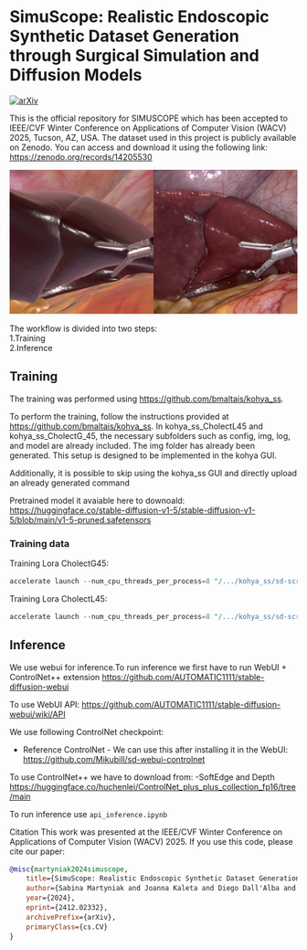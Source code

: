 # SimuScope: Realistic Endoscopic Synthetic Dataset Generation through Surgical Simulation and Diffusion Models

[![arXiv](https://img.shields.io/badge/arXiv-2412.02332-b31b1b.svg)](https://arxiv.org/abs/2412.02332)

This is the official repository for SIMUSCOPE which has been accepted to IEEE/CVF Winter Conference on Applications of Computer Vision (WACV) 2025, Tucson, AZ, USA. The dataset used in this project is publicly available on Zenodo. You can access and download it using the following link: https://zenodo.org/records/14205530

![](Images/simgen.png)

The workflow is divided into two steps:<br>
1.Training<br>
2.Inference

## Training
The training was performed using https://github.com/bmaltais/kohya_ss.

To perform the training, follow the instructions provided at https://github.com/bmaltais/kohya_ss. In kohya_ss_CholectL45 and kohya_ss_CholectG_45, the necessary subfolders such as config, img, log, and model are already included. The img folder has already been generated. This setup is designed to be implemented in the kohya GUI.

Additionally, it is possible to skip using the kohya_ss GUI and directly upload an already generated command

Pretrained model it avaiable here to downoald: https://huggingface.co/stable-diffusion-v1-5/stable-diffusion-v1-5/blob/main/v1-5-pruned.safetensors

### Training data
Training Lora CholectG45:

```powershell
accelerate launch --num_cpu_threads_per_process=8 "/.../kohya_ss/sd-scripts/train_network.py" --network_train_unet_only --bucket_no_upscale --bucket_reso_steps=64 --cache_latents --cache_latents_to_disk --enable_bucket --min_bucket_reso=256 --max_bucket_reso=2048 --gradient_checkpointing --learning_rate="0.0012" --logging_dir="/.../WACV_2025/Training/Train_CholectG45/kohya_ss_CholectG45/log" --lr_scheduler="constant_with_warmup" --lr_scheduler_num_cycles="20" --max_data_loader_n_workers="0" --max_grad_norm="1" --resolution="512,512" --max_train_steps="13920" --min_snr_gamma=5 --mixed_precision="fp16" --network_alpha="1" --network_dim=128 --network_module=networks.lora --optimizer_type="Adafactor" --output_dir="/.../WACV_2025/Training/Train_CholectG45/kohya_ss_CholectG45/model" --output_name="Whole_s87_cholect45" --pretrained_model_name_or_path="/.../Pretrained_model_name/v1-5-pruned.safetensors" --save_every_n_epochs="1" --save_model_as=safetensors --save_precision="fp16" --text_encoder_lr=0.0012 --train_batch_size="5" --train_data_dir="/.../WACV_2025/Training/Train_CholectG45/kohya_ss_CholectG45/img" --unet_lr=0.0012 --xformers
```
Training Lora CholectL45:

```powershell
accelerate launch --num_cpu_threads_per_process=8 "/.../kohya_ss/sd-scripts/train_network.py" --network_train_unet_only --bucket_no_upscale --bucket_reso_steps=64 --cache_latents --cache_latents_to_disk --enable_bucket --min_bucket_reso=256 --max_bucket_reso=2048 --gradient_checkpointing --learning_rate="0.0012" --logging_dir="/.../WACV_2025/Training/Train_CholectL45/kohya_ss_CholectL45/log" --lr_scheduler="constant_with_warmup" --lr_scheduler_num_cycles="20" --max_data_loader_n_workers="0" --max_grad_norm="1" --resolution="512,512" --max_train_steps="13920" --min_snr_gamma=5 --mixed_precision="fp16" --network_alpha="1" --network_dim=128 --network_module=networks.lora --optimizer_type="Adafactor" --output_dir="/.../WACV_2025/Training/Train_CholectL45/kohya_ss_CholectL45/model" --output_name="Whole_s87_cholect45" --pretrained_model_name_or_path="/.../v1-5-pruned.safetensors" --save_every_n_epochs="1" --save_model_as=safetensors --save_precision="fp16" --text_encoder_lr=0.0012 --train_batch_size="5" --train_data_dir="/.../WACV_2025/Training/Train_CholectL45/kohya_ss_CholectL45/img" --unet_lr=0.0012 --xformers
```

## Inference

We use webui for inference.To run inference we first have to run WebUI + ControlNet++ extension
https://github.com/AUTOMATIC1111/stable-diffusion-webui

To use WebUI API:
https://github.com/AUTOMATIC1111/stable-diffusion-webui/wiki/API

We use following ControlNet checkpoint:
- Reference ControlNet - We can use this after installing it in the WebUI:
https://github.com/Mikubill/sd-webui-controlnet

To use ControlNet++ we have to download from:
-SoftEdge and Depth
https://huggingface.co/huchenlei/ControlNet_plus_plus_collection_fp16/tree/main

To run inference use ```api_inference.ipynb```

Citation 
This work was presented at the IEEE/CVF Winter Conference on Applications of Computer Vision (WACV) 2025. If you use this code, please cite our paper:
```bibtex
@misc{martyniak2024simuscope,
    title={SimuScope: Realistic Endoscopic Synthetic Dataset Generation through Surgical Simulation and Diffusion Models},
    author={Sabina Martyniak and Joanna Kaleta and Diego Dall'Alba and Michał Naskręt and Szymon Płotka and Przemysław Korzeniowski},
    year={2024},
    eprint={2412.02332},
    archivePrefix={arXiv},
    primaryClass={cs.CV}
}
```

